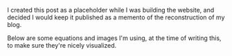 I created this post as a placeholder while I was building the website, and decided I would keep it published as a memento of the reconstruction of my blog.

Below are some equations and images I'm using, at the time of writing this, to make sure they're nicely visualized.

